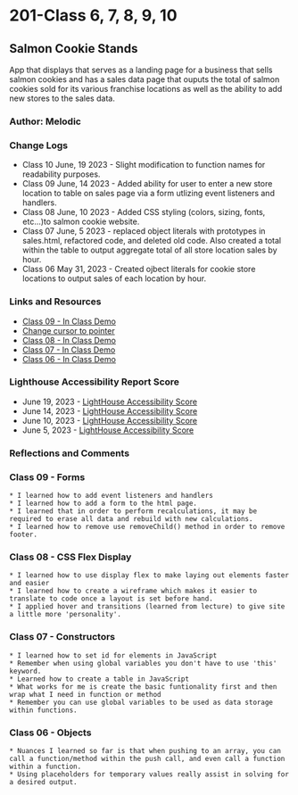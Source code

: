 # 201-Class 6, 7, 8, 9, 10

## Salmon Cookie Stands

App that displays that serves as a landing page for a business that sells salmon cookies and has a sales data page that ouputs the total of salmon cookies sold for its various franchise locations as well as the ability to add new stores to the sales data.  

### Author: Melodic

### Change Logs

* Class 10 June, 19 2023 - Slight modification to function names for readability purposes.
* Class 09 June, 14 2023 - Added ability for user to enter a new store location to table on sales page via a form utlizing event listeners and handlers.
* Class 08 June, 10 2023 - Added CSS styling (colors, sizing, fonts, etc...)to salmon cookie website.
* Class 07 June, 5 2023 - replaced object literals with prototypes in sales.html, refactored code, and deleted old code. Also created a total within the table to output aggregate total of all store location sales by hour.
* Class 06 May 31, 2023 - Created ojbect literals for cookie store locations to output sales of each location by hour.

### Links and Resources

* [Class 09 - In Class Demo](https://github.com/codefellows/seattle-code-201d100/tree/main/class-09)
* [Change cursor to pointer](https://www.tutorialrepublic.com/faq/how-to-change-the-cursor-into-a-hand-pointer-on-hover-using-css.php#:~:text=You%20can%20simply%20use%20the,element%20and%20not%20just%20hyperlink.)
* [Class 08 - In Class Demo](https://github.com/codefellows/seattle-code-201d100/tree/main/class-08/lab-b)
* [Class 07 - In Class Demo](https://github.com/codefellows/seattle-code-201d97/tree/main/class-07)
* [Class 06 - In Class Demo](https://github.com/codefellows/seattle-code-201d97/blob/main/class-06/inclass-demo/js/app.js)

### Lighthouse Accessibility Report Score

* June 19, 2023 - [LightHouse Accessibility Score](img/LightHouse06192023.jpg)
* June 14, 2023 - [LightHouse Accessibility Score](img/LightHouse06142023.jpg)
* June 10, 2023 - [LightHouse Accessibility Score](img/LightHouse06102023.jpg)
* June 5, 2023 - [LightHouse Accessibility Score](img/LightHouseScreenshot06052023.jpg)

### **Reflections and Comments**

### **Class 09 - Forms**

    * I learned how to add event listeners and handlers
    * I learned how to add a form to the html page.
    * I learned that in order to perform recalculations, it may be required to erase all data and rebuild with new calculations.
    * I learned how to remove use removeChild() method in order to remove footer. 

### Class 08 - CSS Flex Display

    * I learned how to use display flex to make laying out elements faster and easier
    * I learned how to create a wireframe which makes it easier to translate to code once a layout is set before hand.
    * I applied hover and transitions (learned from lecture) to give site a little more 'personality'.

### Class 07 - Constructors

    * I learned how to set id for elements in JavaScript
    * Remember when using global variables you don't have to use 'this' keyword.
    * Learned how to create a table in JavaScript
    * What works for me is create the basic funtionality first and then wrap what I need in function or method
    * Remember you can use global variables to be used as data storage within functions.  

### Class 06 - Objects

    * Nuances I learned so far is that when pushing to an array, you can call a function/method within the push call, and even call a function within a function.
    * Using placeholders for temporary values really assist in solving for a desired output.
